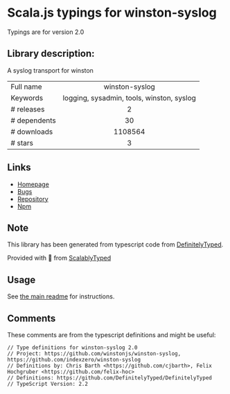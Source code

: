 
# Scala.js typings for winston-syslog

Typings are for version 2.0

## Library description:
A syslog transport for winston

|                    |                 |
| ------------------ | :-------------: |
| Full name          | winston-syslog |
| Keywords           | logging, sysadmin, tools, winston, syslog |
| # releases         | 2 |
| # dependents       | 30 |
| # downloads        | 1108564 |
| # stars            | 3 |

## Links
- [Homepage](https://github.com/indexzero/winston-syslog#readme)
- [Bugs](https://github.com/indexzero/winston-syslog/issues)
- [Repository](https://github.com/indexzero/winston-syslog)
- [Npm](https://www.npmjs.com/package/winston-syslog)
    


## Note
This library has been generated from typescript code from [DefinitelyTyped](https://definitelytyped.org).

Provided with :purple_heart: from [ScalablyTyped](https://github.com/oyvindberg/ScalablyTyped)

## Usage
See [the main readme](../../readme.md) for instructions.

## Comments

These comments are from the typescript definitions and might be useful:
```
// Type definitions for winston-syslog 2.0
// Project: https://github.com/winstonjs/winston-syslog, https://github.com/indexzero/winston-syslog
// Definitions by: Chris Barth <https://github.com/cjbarth>, Felix Hochgruber <https://github.com/felix-hoc>
// Definitions: https://github.com/DefinitelyTyped/DefinitelyTyped
// TypeScript Version: 2.2

```

